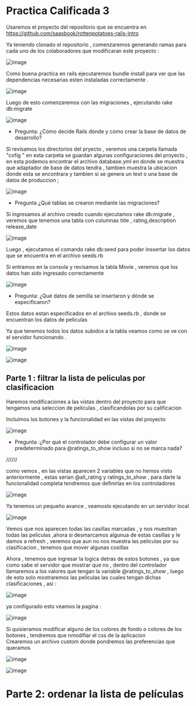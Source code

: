 # Practica Calificada 3
Usaremos el proyecto del repositorio que se encuentra en https://github.com/saasbook/rottenpotatoes-rails-intro 

Ya teniendo clonado el repositorio , comenzaremos generando ramas para cada uno de los 
colaboradores que modificaran este proyecto : 

![image](https://github.com/Aztirma/PC3_CC3S2/assets/92898224/5aec1c83-2b16-4b2e-9e3c-974bf8cd084c)

Como buena practica en rails ejecutaremos bundle install para ver que las dependencias 
necesarias esten instaladas correctamente .

![image](https://github.com/Aztirma/PC3_CC3S2/assets/92898224/32a1b307-4a57-416c-9dc3-a5492baf62ab)

Luego de esto comenzaremos con las migraciones , ejecutando rake db:migrate 

![image](https://github.com/Aztirma/PC3_CC3S2/assets/92898224/593ba235-2265-40b4-9f9a-205f4574896c)

* Pregunta: ¿Cómo decide Rails dónde y cómo crear la base de datos de desarrollo?

Si revisamos los directorios del pryecto , veremos una carpeta llamada "cofig "
en esta carpeta se guardan algunas configuraciones del proyecto , en esta podemos encontrar el archivo database.yml en donde se muestra que adaptador de base de datos tendra , tambien muestra la ubicacion donde esta se encontrara y tambien si se genera un test o una base de datos de produccion ;

![image](https://github.com/Aztirma/PC3_CC3S2/assets/92898224/8604723a-ebdb-4dae-8501-07382a7edc4f)

* Pregunta ¿Qué tablas se crearon mediante las migraciones?

Si ingresamos al archivo creado cuando ejecutamos rake db:migrate , veremos que tenemos una tabla con columnas title , rating,description release_date 

![image](https://github.com/Aztirma/PC3_CC3S2/assets/92898224/01da58da-917f-47d6-a30e-abc03c413d34)

Luego , ejecutamos el comando rake db:seed para poder inssertar los datos que se encuentra en el archivo seeds.rb 

Si entramos en la consola y revisamos la tabla Movie , veremos que los datos han sido ingresado correctamente 

![image](https://github.com/Aztirma/PC3_CC3S2/assets/92898224/589c9c0c-abe3-455b-ad3b-527e9529af5d)

* Pregunta: ¿Qué datos de semilla se insertaron y dónde se especificaron? 

Estos datos estan especificados en el archivo seeds.rb , donde se encuentran los datos de peliculas 

Ya que tenemos todos los datos subidos a la tabla veamos como se ve con el servidor funcionando .

![image](https://github.com/Aztirma/PC3_CC3S2/assets/92898224/68329207-509b-4a4a-b5eb-553f5a0e3801) 


![image](https://github.com/Aztirma/PC3_CC3S2/assets/92898224/b5bbe5b6-ba96-4393-a3b5-b467cbdf4973)

## Parte 1 : filtrar la lista de peliculas por clasificacion 

Haremos modificaciones a las vistas dentro del proyecto para que tengamos una seleccion de peliculas , clasificandolas por su calificacion 


Incluimos los botones y la funcionalidad en las vistas del proyecto 

![image](https://github.com/Aztirma/PC3_CC3S2/assets/92898224/945da641-258e-465e-af0d-de1a5c6556b0)

* Pregunta :¿Por qué el controlador debe configurar un valor predeterminado para @ratings_to_show incluso si no se marca nada?

//////   


como vemos , en las vistas aparecen 2 variables que no hemos visto anteriormente , estas serian @all_rating y ratings_to_show , para darle la funcionalidad completa tendremos que definirlas en los controladores 


![image](https://github.com/Aztirma/PC3_CC3S2/assets/92898224/0d0cd985-034c-4ad5-b844-246c4a74cc05)

Ya tenemos un pequeño avance , veamoslo ejecutando en un servidor local 

![image](https://github.com/Aztirma/PC3_CC3S2/assets/92898224/8a464438-3eb5-462c-b719-0009d02488ca)

Vemos que nos aparecen todas las casillas marcadas , y nos muestran todas las peliculas ,ahora si desmarcamos algunua de estas casillas y le damos a refresh , veremos que aun no nos muestra las peliculas por su clasificacion , tenemos que mover algunas cosillas 

Ahora , tenemos que ingresar la logica detras de estos botones , ya que como sabe el servidor que mostrar que no , dentro del controlador llamaremos a los valores que tengan la variable @ratings_to_show  , luego de esto solo mostraremos las peliculas las cuales tengan dichas clasificaciones , asi :  

![image](https://github.com/Aztirma/PC3_CC3S2/assets/92898224/271b334d-ab3c-4811-a3d1-38f7d31fd065)


ya configurado esto veamos la pagina :

![image](https://github.com/Aztirma/PC3_CC3S2/assets/92898224/b8d49c72-52c9-4b64-9eee-a8828ef64dc7)

Si quisieramos modificar alguno de los colores de fondo o colores de los botones , tendremos que nmodifiar el css de la aplicacion  
Crearemos un archivo custom donde pondremos las preferencias que queramos 

![image](https://github.com/Aztirma/PC3_CC3S2/assets/92898224/a567e60e-a828-4097-adb2-84c7f0449029)

![image](https://github.com/Aztirma/PC3_CC3S2/assets/92898224/3937b3a0-9dee-469f-9d25-059318f42380)



# Parte 2: ordenar la lista de películas 







